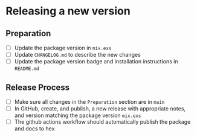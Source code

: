 # Releasing a new version

## Preparation
- [ ] Update the package version in `mix.exs`
- [ ] Update `CHANGELOG.md` to describe the new changes
- [ ] Update the package version badge and installation instructions in `README.md`

## Release Process
- [ ] Make sure all changes in the `Preparation` section are in `main`
- [ ] In GitHub, create, and publish, a new release with appropriate notes, and version matching the package version `mix.exs`
- [ ] The github actions workflow should automatically publish the package and docs to hex